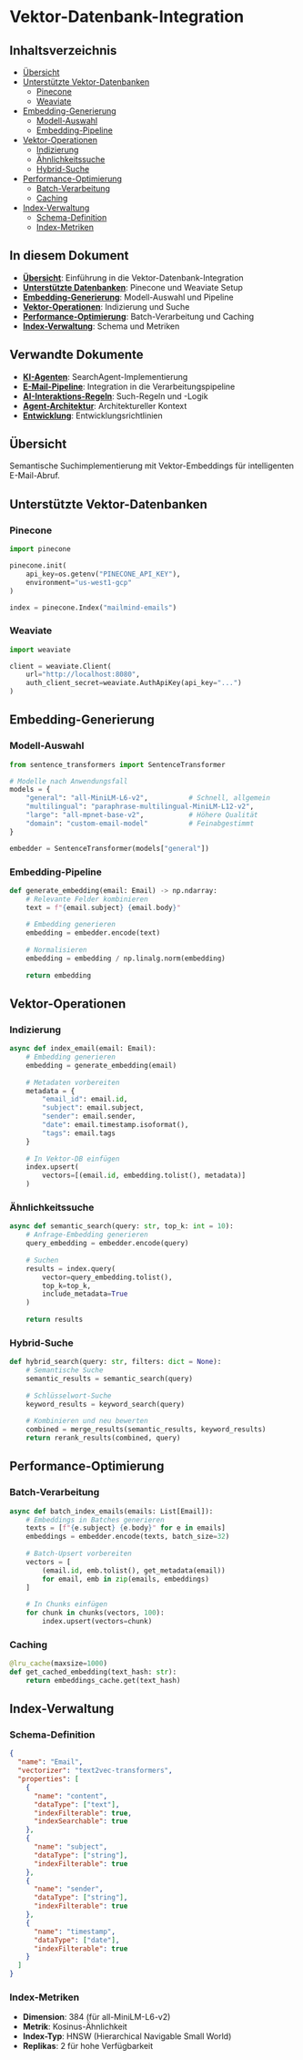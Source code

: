 # Vektor-Datenbank-Integration

## Inhaltsverzeichnis

- [Übersicht](#übersicht)
- [Unterstützte Vektor-Datenbanken](#unterstützte-vektor-datenbanken)
  - [Pinecone](#pinecone)
  - [Weaviate](#weaviate)
- [Embedding-Generierung](#embedding-generierung)
  - [Modell-Auswahl](#modell-auswahl)
  - [Embedding-Pipeline](#embedding-pipeline)
- [Vektor-Operationen](#vektor-operationen)
  - [Indizierung](#indizierung)
  - [Ähnlichkeitssuche](#ähnlichkeitssuche)
  - [Hybrid-Suche](#hybrid-suche)
- [Performance-Optimierung](#performance-optimierung)
  - [Batch-Verarbeitung](#batch-verarbeitung)
  - [Caching](#caching)
- [Index-Verwaltung](#index-verwaltung)
  - [Schema-Definition](#schema-definition)
  - [Index-Metriken](#index-metriken)

## In diesem Dokument

- **[Übersicht](#übersicht)**: Einführung in die Vektor-Datenbank-Integration
- **[Unterstützte Datenbanken](#unterstützte-vektor-datenbanken)**: Pinecone und Weaviate Setup
- **[Embedding-Generierung](#embedding-generierung)**: Modell-Auswahl und Pipeline
- **[Vektor-Operationen](#vektor-operationen)**: Indizierung und Suche
- **[Performance-Optimierung](#performance-optimierung)**: Batch-Verarbeitung und Caching
- **[Index-Verwaltung](#index-verwaltung)**: Schema und Metriken

## Verwandte Dokumente

- **[KI-Agenten](./ai-agents.md)**: SearchAgent-Implementierung
- **[E-Mail-Pipeline](./email-pipeline.md)**: Integration in die Verarbeitungspipeline
- **[AI-Interaktions-Regeln](./ai-interaction-rules.md)**: Such-Regeln und -Logik
- **[Agent-Architektur](./agent-architecture.md)**: Architektureller Kontext
- **[Entwicklung](./DEVELOPMENT.md)**: Entwicklungsrichtlinien

## Übersicht

Semantische Suchimplementierung mit Vektor-Embeddings für intelligenten E-Mail-Abruf.

## Unterstützte Vektor-Datenbanken

### Pinecone
```python
import pinecone

pinecone.init(
    api_key=os.getenv("PINECONE_API_KEY"),
    environment="us-west1-gcp"
)

index = pinecone.Index("mailmind-emails")
```

### Weaviate
```python
import weaviate

client = weaviate.Client(
    url="http://localhost:8080",
    auth_client_secret=weaviate.AuthApiKey(api_key="...")
)
```

## Embedding-Generierung

### Modell-Auswahl
```python
from sentence_transformers import SentenceTransformer

# Modelle nach Anwendungsfall
models = {
    "general": "all-MiniLM-L6-v2",          # Schnell, allgemein
    "multilingual": "paraphrase-multilingual-MiniLM-L12-v2",
    "large": "all-mpnet-base-v2",           # Höhere Qualität
    "domain": "custom-email-model"          # Feinabgestimmt
}

embedder = SentenceTransformer(models["general"])
```

### Embedding-Pipeline
```python
def generate_embedding(email: Email) -> np.ndarray:
    # Relevante Felder kombinieren
    text = f"{email.subject} {email.body}"
    
    # Embedding generieren
    embedding = embedder.encode(text)
    
    # Normalisieren
    embedding = embedding / np.linalg.norm(embedding)
    
    return embedding
```

## Vektor-Operationen

### Indizierung
```python
async def index_email(email: Email):
    # Embedding generieren
    embedding = generate_embedding(email)
    
    # Metadaten vorbereiten
    metadata = {
        "email_id": email.id,
        "subject": email.subject,
        "sender": email.sender,
        "date": email.timestamp.isoformat(),
        "tags": email.tags
    }
    
    # In Vektor-DB einfügen
    index.upsert(
        vectors=[(email.id, embedding.tolist(), metadata)]
    )
```

### Ähnlichkeitssuche
```python
async def semantic_search(query: str, top_k: int = 10):
    # Anfrage-Embedding generieren
    query_embedding = embedder.encode(query)
    
    # Suchen
    results = index.query(
        vector=query_embedding.tolist(),
        top_k=top_k,
        include_metadata=True
    )
    
    return results
```

### Hybrid-Suche
```python
def hybrid_search(query: str, filters: dict = None):
    # Semantische Suche
    semantic_results = semantic_search(query)
    
    # Schlüsselwort-Suche
    keyword_results = keyword_search(query)
    
    # Kombinieren und neu bewerten
    combined = merge_results(semantic_results, keyword_results)
    return rerank_results(combined, query)
```

## Performance-Optimierung

### Batch-Verarbeitung
```python
async def batch_index_emails(emails: List[Email]):
    # Embeddings in Batches generieren
    texts = [f"{e.subject} {e.body}" for e in emails]
    embeddings = embedder.encode(texts, batch_size=32)
    
    # Batch-Upsert vorbereiten
    vectors = [
        (email.id, emb.tolist(), get_metadata(email))
        for email, emb in zip(emails, embeddings)
    ]
    
    # In Chunks einfügen
    for chunk in chunks(vectors, 100):
        index.upsert(vectors=chunk)
```

### Caching
```python
@lru_cache(maxsize=1000)
def get_cached_embedding(text_hash: str):
    return embeddings_cache.get(text_hash)
```

## Index-Verwaltung

### Schema-Definition
```json
{
  "name": "Email",
  "vectorizer": "text2vec-transformers",
  "properties": [
    {
      "name": "content",
      "dataType": ["text"],
      "indexFilterable": true,
      "indexSearchable": true
    },
    {
      "name": "subject",
      "dataType": ["string"],
      "indexFilterable": true
    },
    {
      "name": "sender",
      "dataType": ["string"],
      "indexFilterable": true
    },
    {
      "name": "timestamp",
      "dataType": ["date"],
      "indexFilterable": true
    }
  ]
}
```

### Index-Metriken
- **Dimension**: 384 (für all-MiniLM-L6-v2)
- **Metrik**: Kosinus-Ähnlichkeit
- **Index-Typ**: HNSW (Hierarchical Navigable Small World)
- **Replikas**: 2 für hohe Verfügbarkeit